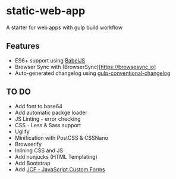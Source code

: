 # static-web-app
A starter for web apps with gulp build workflow

## Features

- ES6+ support using [BabelJS](https://babeljs.io)
- Browser Sync with (BrowserSync)[https://browsesync.io]
- Auto-generated changelog using [gulp-conventional-changelog](https://github.com/conventional-changelog/gulp-conventional-changelog)


## TO DO

- Add font to base64
- Add automatic packge loader
- JS Linting - error checking
- CSS - Less & Sass support
- Uglify
- Minification with PostCSS & CSSNano
- Browserify
- Inlining CSS and JS
- Add nunjucks (HTML Templating)
- Add Bootstrap
- Add [JCF - JavaScript Custom Forms](https://github.com/w3co/jcf)
